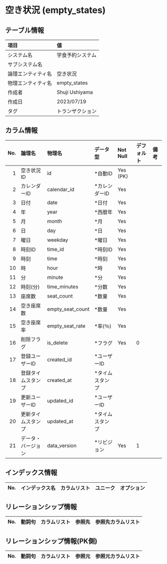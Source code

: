 # 空き状況 (empty_states)

## テーブル情報

| 項目                           | 値                                                                                                   |
|:-------------------------------|:-----------------------------------------------------------------------------------------------------|
| システム名                     | 学食予約システム                                                                                     |
| サブシステム名                 |                                                                                                      |
| 論理エンティティ名             | 空き状況                                                                                             |
| 物理エンティティ名             | empty_states                                                                                         |
| 作成者                         | Shuji Ushiyama                                                                                       |
| 作成日                         | 2023/07/19                                                                                           |
| タグ                           | トランザクション                                                                                     |



## カラム情報

| No. | 論理名                         | 物理名                         | データ型                       | Not Null | デフォルト           | 備考                           |
|----:|:-------------------------------|:-------------------------------|:-------------------------------|:---------|:---------------------|:-------------------------------|
|   1 | 空き状況ID                     | id                             | *自動ID                        | Yes (PK) |                      |                                |
|   2 | カレンダーID                   | calendar_id                    | *カレンダーID                  | Yes      |                      |                                |
|   3 | 日付                           | date                           | *日付                          | Yes      |                      |                                |
|   4 | 年                             | year                           | *西暦年                        | Yes      |                      |                                |
|   5 | 月                             | month                          | *月                            | Yes      |                      |                                |
|   6 | 日                             | day                            | *日                            | Yes      |                      |                                |
|   7 | 曜日                           | weekday                        | *曜日                          | Yes      |                      |                                |
|   8 | 時刻ID                         | time_id                        | *時刻ID                        | Yes      |                      |                                |
|   9 | 時刻                           | time                           | *時刻                          | Yes      |                      |                                |
|  10 | 時                             | hour                           | *時                            | Yes      |                      |                                |
|  11 | 分                             | minute                         | *分                            | Yes      |                      |                                |
|  12 | 時刻(分)                       | time_minutes                   | *分数                          | Yes      |                      |                                |
|  13 | 座席数                         | seat_count                     | *数量                          | Yes      |                      |                                |
|  14 | 空き座席数                     | empty_seat_count               | *数量                          | Yes      |                      |                                |
|  15 | 空き座席率                     | empty_seat_rate                | *率(％)                        | Yes      |                      |                                |
|  16 | 削除フラグ                     | is_delete                      | *フラグ                        | Yes      | 0                    |                                |
|  17 | 登録ユーザーID                 | created_id                     | *ユーザーID                    |          |                      |                                |
|  18 | 登録タイムスタンプ             | created_at                     | *タイムスタンプ                |          |                      |                                |
|  19 | 更新ユーザーID                 | updated_id                     | *ユーザーID                    |          |                      |                                |
|  20 | 更新タイムスタンプ             | updated_at                     | *タイムスタンプ                |          |                      |                                |
|  21 | データ・バージョン             | data_version                   | *リビジョン                    | Yes      | 1                    |                                |



## インデックス情報

| No. | インデックス名                 | カラムリスト                             | ユニーク   | オプション                     | 
|----:|:-------------------------------|:-----------------------------------------|:-----------|:-------------------------------|



## リレーションシップ情報

| No. | 動詞句                         | カラムリスト                             | 参照先                         | 参照先カラムリスト                       |
|----:|:-------------------------------|:-----------------------------------------|:-------------------------------|:-----------------------------------------|



## リレーションシップ情報(PK側)

| No. | 動詞句                         | カラムリスト                             | 参照元                         | 参照元カラムリスト                       |
|----:|:-------------------------------|:-----------------------------------------|:-------------------------------|:-----------------------------------------|


